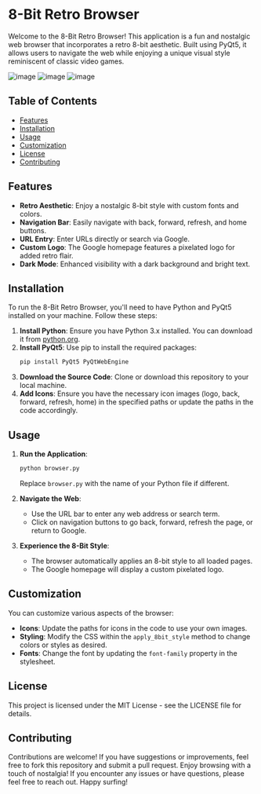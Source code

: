 # 8-Bit Retro Browser

Welcome to the 8-Bit Retro Browser! This application is a fun and nostalgic web browser that incorporates a retro 8-bit aesthetic. Built using PyQt5, it allows users to navigate the web while enjoying a unique visual style reminiscent of classic video games.

![image](https://github.com/user-attachments/assets/1e8b33d6-a11a-4b87-b0db-ccc4579e476b)
![image](https://github.com/user-attachments/assets/8079fb63-5b88-4e20-a35e-7910ac68f415)
![image](https://github.com/user-attachments/assets/c3187c30-7659-4ae2-a8cc-89e3980eaf29)



## Table of Contents

- [Features](#features)
- [Installation](#installation)
- [Usage](#usage)
- [Customization](#customization)
- [License](#license)
- [Contributing](#contributing)

## Features

- **Retro Aesthetic**: Enjoy a nostalgic 8-bit style with custom fonts and colors.
- **Navigation Bar**: Easily navigate with back, forward, refresh, and home buttons.
- **URL Entry**: Enter URLs directly or search via Google.
- **Custom Logo**: The Google homepage features a pixelated logo for added retro flair.
- **Dark Mode**: Enhanced visibility with a dark background and bright text.

## Installation

To run the 8-Bit Retro Browser, you'll need to have Python and PyQt5 installed on your machine. Follow these steps:

1. **Install Python**: Ensure you have Python 3.x installed. You can download it from [python.org](https://www.python.org/).
2. **Install PyQt5**: Use pip to install the required packages:
    ```bash
    pip install PyQt5 PyQtWebEngine
    ```
3. **Download the Source Code**: Clone or download this repository to your local machine.
4. **Add Icons**: Ensure you have the necessary icon images (logo, back, forward, refresh, home) in the specified paths or update the paths in the code accordingly.

## Usage

1. **Run the Application**:
    ```bash
    python browser.py
    ```
   Replace `browser.py` with the name of your Python file if different.

2. **Navigate the Web**:
   - Use the URL bar to enter any web address or search term.
   - Click on navigation buttons to go back, forward, refresh the page, or return to Google.

3. **Experience the 8-Bit Style**:
   - The browser automatically applies an 8-bit style to all loaded pages.
   - The Google homepage will display a custom pixelated logo.

## Customization

You can customize various aspects of the browser:

- **Icons**: Update the paths for icons in the code to use your own images.
- **Styling**: Modify the CSS within the `apply_8bit_style` method to change colors or styles as desired.
- **Fonts**: Change the font by updating the `font-family` property in the stylesheet.

## License

This project is licensed under the MIT License - see the LICENSE file for details.

## Contributing

Contributions are welcome! If you have suggestions or improvements, feel free to fork this repository and submit a pull request. Enjoy browsing with a touch of nostalgia! If you encounter any issues or have questions, please feel free to reach out. Happy surfing!
